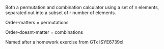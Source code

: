 Both a permutation and combination calculator using a set of n elements, separated out into a subset of r number of elements. 

Order-matters = permutations

Order-doesnt-matter = combinations



Named after a homework exercise from GTx ISYE6739xI
